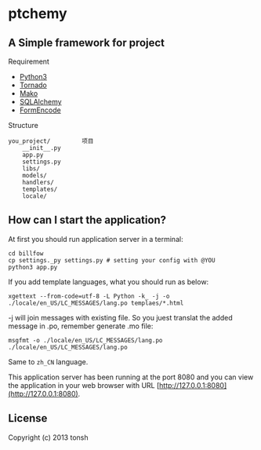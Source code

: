 # ptchemy

## A Simple framework for project

Requirement

* [Python3]()
* [Tornado](http://www.tornadoweb.org)
* [Mako](http://docs.makotemplates.org/en/latest/usage.html)
* [SQLAlchemy](http://www.sqlalchemy.org)
* [FormEncode](http://www.formencode.org/en/latest/Validator.html)

Structure

    you_project/         项目
        __init__.py
        app.py
        settings.py
        libs/
        models/
        handlers/
        templates/
        locale/

## How can I start the application?

At first you should run application server in a terminal:

    cd billfow
    cp settings._py settings.py # setting your config with @YOU
    python3 app.py

If you add template languages, what you should run as below:

    xgettext --from-code=utf-8 -L Python -k_ -j -o ./locale/en_US/LC_MESSAGES/lang.po templaes/*.html

-j will join messages with existing file. So you juest translat the added message in .po, remember generate .mo file:

    msgfmt -o ./locale/en_US/LC_MESSAGES/lang.po ./locale/en_US/LC_MESSAGES/lang.po

Same to `zh_CN` language.

This application server has been running at the port 8080 and you can view the application in your web browser with URL [http://127.0.0.1:8080](http://127.0.0.1:8080).

## License

Copyright (c) 2013 tonsh
